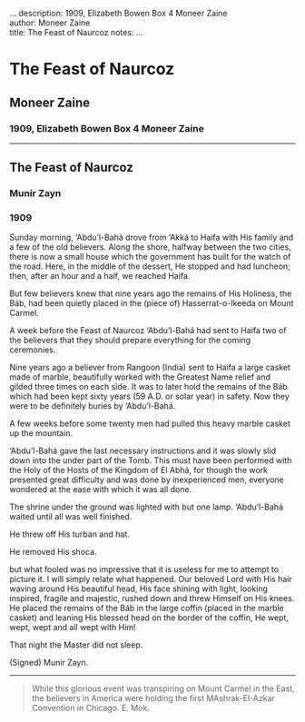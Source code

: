 ...
description: 1909, Elizabeth Bowen Box 4 Moneer Zaine  
author: Moneer Zaine  
title: The Feast of Naurcoz 
notes:
...


# The Feast of Naurcoz  
## Moneer Zaine  
### 1909, Elizabeth Bowen Box 4 Moneer Zaine  

------




## The Feast of Naurcoz

### Munír Zayn

### 1909

Sunday morning, ‘Abdu’l-Bahá drove from ‘Akká to Haifa with His family and a few of the old believers. Along the shore, halfway between the two cities, there is now a small house which the government has built for the watch of the road. Here, in the middle of the dessert, He stopped and had luncheon; then, after an hour and a half, we reached Haifa.  

But few believers knew that nine years ago the remains of His Holiness, the Báb, had been quietly placed in the (piece of) Hasserrat-o-Ikeeda on Mount Carmel.  

A week before the Feast of Naurcoz ‘Abdu’l-Bahá had sent to Haifa two of the believers that they should prepare everything for the coming ceremonies.  

Nine years ago a believer from Rangoon (India) sent to Haifa a large casket made of marble, beautifully worked with the Greatest Name relief and gilded three times on each side. It was to later hold the remains of the Báb which had been kept sixty years (59 A.D. or solar year) in safety. Now they were to be definitely buries by ‘Abdu’l-Bahá.  

A few weeks before some twenty men had pulled this heavy marble casket up the mountain.  

‘Abdu’l-Bahá gave the last necessary instructions and it was slowly slid down into the under part of the Tomb. This must have been performed with the Holy of the Hosts of the Kingdom of El Abhá, for though the work presented great difficulty and was done by inexperienced men, everyone wondered at the ease with which it was all done.  

The shrine under the ground was lighted with but one lamp. ‘Abdu’l-Bahá waited until all was well finished.  

He threw off His turban and hat.
 
He removed His shoca.
 
but what fooled was no impressive that it is useless for me to attempt to picture it. I will simply relate what happened. Our beloved Lord with His hair waving around His beautiful head, His face shining with light, looking inspired, fragile and majestic, rushed down and threw Himself on His knees. He placed the remains of the Báb in the large coffin (placed in the marble casket) and leaning His blessed head on the border of the coffin, He wept, wept, wept and all wept with Him!  

That night the Master did not sleep.  

(Signed) Munír Zayn.  

------

> While this glorious event was transpiring on Mount Carmel in the East, the believers in America were holding the first MAshrak-El-Azkar Convention in Chicago. E. Mok.